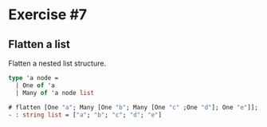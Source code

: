 # Exercise #7

## Flatten a list

Flatten a nested list structure.

```ocaml
type 'a node =
  | One of 'a
  | Many of 'a node list
```

```ocaml
# flatten [One "a"; Many [One "b"; Many [One "c" ;One "d"]; One "e"]];;
- : string list = ["a"; "b"; "c"; "d"; "e"]
```
